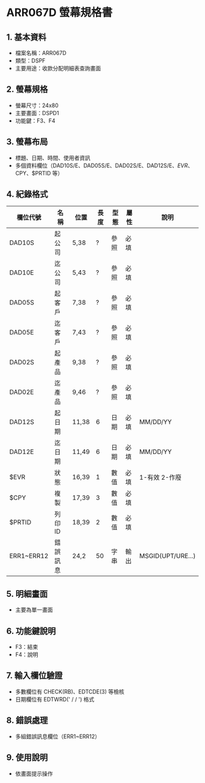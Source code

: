 # ARR067D 螢幕規格書

## 1. 基本資料
- 檔案名稱：ARR067D
- 類型：DSPF
- 主要用途：收款分配明細表查詢畫面

## 2. 螢幕規格
- 螢幕尺寸：24x80
- 主要畫面：DSPD1
- 功能鍵：F3、F4

## 3. 螢幕布局
- 標題、日期、時間、使用者資訊
- 多個資料欄位（DAD10S/E、DAD05S/E、DAD02S/E、DAD12S/E、$EVR、$CPY、$PRTID 等）

## 4. 紀錄格式
| 欄位代號 | 名稱 | 位置 | 長度 | 型態 | 屬性 | 說明 |
|----------|------|------|------|------|------|------|
| DAD10S   | 起公司|5,38 | ?    | 參照 | 必填 |      |
| DAD10E   | 迄公司|5,43 | ?    | 參照 | 必填 |      |
| DAD05S   | 起客戶|7,38 | ?    | 參照 | 必填 |      |
| DAD05E   | 迄客戶|7,43 | ?    | 參照 | 必填 |      |
| DAD02S   | 起產品|9,38 | ?    | 參照 | 必填 |      |
| DAD02E   | 迄產品|9,46 | ?    | 參照 | 必填 |      |
| DAD12S   | 起日期|11,38| 6    | 日期 | 必填 | MM/DD/YY |
| DAD12E   | 迄日期|11,49| 6    | 日期 | 必填 | MM/DD/YY |
| $EVR     | 狀態 |16,39| 1    | 數值 | 必填 | 1-有效 2-作廢 |
| $CPY     | 複製 |17,39| 3    | 數值 | 必填 |      |
| $PRTID   | 列印ID|18,39| 2    | 數值 | 必填 |      |
| ERR1~ERR12| 錯誤訊息|24,2| 50   | 字串 | 輸出 | MSGID(UPT/URE...) |

## 5. 明細畫面
- 主要為單一畫面

## 6. 功能鍵說明
- F3：結束
- F4：說明

## 7. 輸入欄位驗證
- 多數欄位有 CHECK(RB)、EDTCDE(3) 等檢核
- 日期欄位有 EDTWRD('  /  /  ') 格式

## 8. 錯誤處理
- 多組錯誤訊息欄位（ERR1~ERR12）

## 9. 使用說明
- 依畫面提示操作 